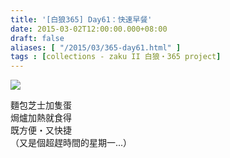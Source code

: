 ```yaml
---
title: '[白狼365] Day61：快速早餐'
date: 2015-03-02T12:00:00.000+08:00
draft: false
aliases: [ "/2015/03/365-day61.html" ]
tags : [collections - zaku II 白狼・365 project]
---
```


[![](https://farm8.staticflickr.com/7534/16114072051_cb0d4ed710_z.jpg)](https://farm8.staticflickr.com/7534/16114072051_cb0d4ed710_z.jpg)

麵包芝士加隻蛋  
焗爐加熱就食得  
既方便・又快捷  
（又是個超趕時間的星期一...）